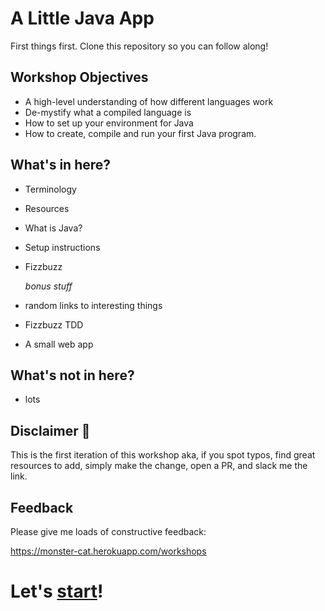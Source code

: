 # A Little Java App
First things first. Clone this repository so you can follow along!

## Workshop Objectives
- A high-level understanding of how different languages work
- De-mystify what a compiled language is
- How to set up your environment for Java
- How to create, compile and run your first Java program.

## What's in here?
- Terminology
- Resources
- What is Java?
- Setup instructions
- Fizzbuzz

  _bonus stuff_
- random links to interesting things
- Fizzbuzz TDD
- A small web app

## What's not in here?
- lots


## Disclaimer :construction:
 This is the first iteration of this workshop aka, if you spot typos, find great resources to add, simply make the change, open a PR, and slack me the link.

## Feedback
Please give me loads of constructive feedback:

https://monster-cat.herokuapp.com/workshops

# Let's [start][1]!

[1]: ../master/Chapter0-What_is_Java?/README.md

